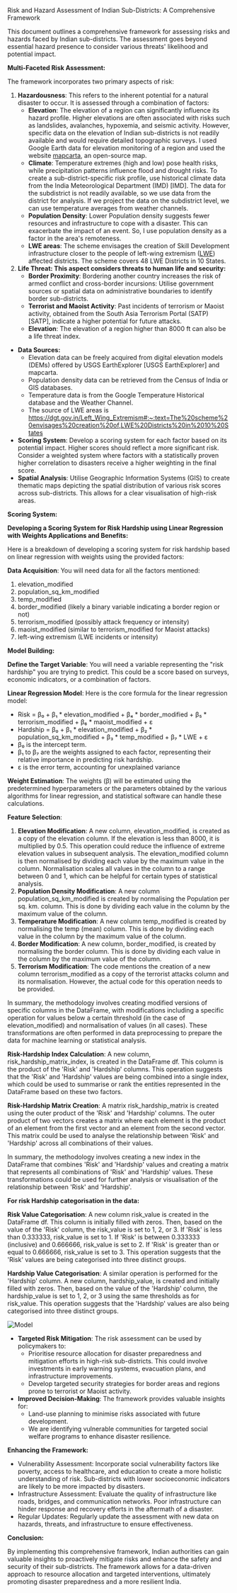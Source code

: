 Risk and Hazard Assessment of Indian Sub-Districts: A Comprehensive Framework

This document outlines a comprehensive framework for assessing risks and hazards faced by Indian sub-districts. The assessment goes beyond essential hazard presence to consider various threats' likelihood and potential impact.

**Multi-Faceted Risk Assessment:**

The framework incorporates two primary aspects of risk:

1. **Hazardousness**: This refers to the inherent potential for a natural disaster to occur. It is assessed through a combination of factors:
    - **Elevation**: The elevation of a region can significantly influence its hazard profile. Higher elevations are often associated with risks such as landslides, avalanches, hypoxemia, and seismic activity. However, specific data on the elevation of Indian sub-districts is not readily available and would require detailed topographic surveys. I used Google Earth data for elevation monitoring of a region and used the website [mapcarta](https://mapcarta.com/), an open-source map.
    - **Climate**: Temperature extremes (high and low) pose health risks, while precipitation patterns influence flood and drought risks. To create a sub-district-specific risk profile, use historical climate data from the India Meteorological Department (IMD) \[IMD\]. The data for the subdistrict is not readily available, so we use data from the district for analysis. If we project the data on the subdistrict level, we can use temperature averages from weather channels.
    - **Population Density**: Lower Population density suggests fewer resources and infrastructure to cope with a disaster. This can exacerbate the impact of an event. So, I use population density as a factor in the area's remoteness.
    - **LWE areas**: The scheme envisages the creation of Skill Development infrastructure closer to the people of left-wing extremism ([LWE](https://dgt.gov.in/Left_Wing_Extremism#:~:text=The%20scheme%20envisages%20creation%20of,LWE%20Districts%20in%2010%20States.)) affected districts. The scheme covers 48 LWE Districts in 10 States.
2. **Life Threat: This aspect considers threats to human life and security:**
    - **Border Proximity**: Bordering another country increases the risk of armed conflict and cross-border incursions: Utilise government sources or spatial data on administrative boundaries to identify border sub-districts.
    - **Terrorist and Maoist Activity**: Past incidents of terrorism or Maoist activity, obtained from the South Asia Terrorism Portal (SATP) \[SATP\], indicate a higher potential for future attacks.
    - **Elevation**: The elevation of a region higher than 8000 ft can also be a life threat index.

- **Data Sources:**
  - Elevation data can be freely acquired from digital elevation models (DEMs) offered by USGS EarthExplorer \[USGS EarthExplorer\] and mapcarta.
  - Population density data can be retrieved from the Census of India or GIS databases.
  - Temperature data is from the Google Temperature Historical database and the Weather Channel.
  - The source of LWE areas is <https://dgt.gov.in/Left_Wing_Extremism#:~:text=The%20scheme%20envisages%20creation%20of,LWE%20Districts%20in%2010%20States>
- **Scoring System**: Develop a scoring system for each factor based on its potential impact. Higher scores should reflect a more significant risk. Consider a weighted system where factors with a statistically proven higher correlation to disasters receive a higher weighting in the final score.
- **Spatial Analysis**: Utilise Geographic Information Systems (GIS) to create thematic maps depicting the spatial distribution of various risk scores across sub-districts. This allows for a clear visualisation of high-risk areas.

**Scoring System:**

**Developing a Scoring System for Risk Hardship using Linear Regression with Weights Applications and Benefits:**

Here is a breakdown of developing a scoring system for risk hardship based on linear regression with weights using the provided factors:

**Data Acquisition**: You will need data for all the factors mentioned:

1. elevation_modified
2. population_sq_km_modified
3. temp_modified
4. border_modified (likely a binary variable indicating a border region or not)
5. terrorism_modified (possibly attack frequency or intensity)
6. maoist_modified (similar to terrorism_modified for Maoist attacks)
7. left-wing extremism (LWE incidents or intensity)

**Model Building:**

**Define the Target Variable**: You will need a variable representing the "risk hardship" you are trying to predict. This could be a score based on surveys, economic indicators, or a combination of factors.

**Linear Regression Model**: Here is the core formula for the linear regression model:

- Risk = β₀ + β₁ \* elevation_modified + β₄ \* border_modified + β₅ \* terrorism_modified + β₆ \* maoist_modified + ε
- Hardship  = β₀ + β₁ \* elevation_modified + β₂ \* population_sq_km_modified + β₃ \* temp_modified + β₇ \* LWE + ε
- β₀ is the intercept term.
- β₁ to β₇ are the weights assigned to each factor, representing their relative importance in predicting risk hardship.
- ε is the error term, accounting for unexplained variance

**Weight Estimation**: The weights (β) will be estimated using the predetermined hyperparameters or the parameters obtained by the various algorithms for linear regression, and statistical software can handle these calculations.

**Feature Selection**:

1. **Elevation Modification**: A new column, elevation_modified, is created as a copy of the elevation column. If the elevation is less than 8000, it is multiplied by 0.5. This operation could reduce the influence of extreme elevation values in subsequent analysis. The elevation_modified column is then normalised by dividing each value by the maximum value in the column. Normalisation scales all values in the column to a range between 0 and 1, which can be helpful for certain types of statistical analysis.
2. **Population Density Modification**: A new column population_sq_km_modified is created by normalising the Population per sq. km. column. This is done by dividing each value in the column by the maximum value of the column.
3. **Temperature Modification**: A new column temp_modified is created by normalising the temp (mean) column. This is done by dividing each value in the column by the maximum value of the column.
4. **Border Modification**: A new column, border_modified, is created by normalising the border column. This is done by dividing each value in the column by the maximum value of the column.
5. **Terrorism Modification**: The code mentions the creation of a new column terrorism_modified as a copy of the terrorist attacks column and its normalisation. However, the actual code for this operation needs to be provided.

In summary, the methodology involves creating modified versions of specific columns in the DataFrame, with modifications including a specific operation for values below a certain threshold (in the case of elevation_modified) and normalisation of values (in all cases). These transformations are often performed in data preprocessing to prepare the data for machine learning or statistical analysis.

**Risk-Hardship Index Calculation**: A new column, risk_hardship_matrix_index, is created in the DataFrame df. This column is the product of the 'Risk' and 'Hardship' columns. This operation suggests that the 'Risk' and 'Hardship' values are being combined into a single index, which could be used to summarise or rank the entities represented in the DataFrame based on these two factors.

**Risk-Hardship Matrix Creation**: A matrix risk_hardship_matrix is created using the outer product of the 'Risk' and 'Hardship' columns. The outer product of two vectors creates a matrix where each element is the product of an element from the first vector and an element from the second vector. This matrix could be used to analyse the relationship between 'Risk' and 'Hardship' across all combinations of their values.

In summary, the methodology involves creating a new index in the DataFrame that combines 'Risk' and 'Hardship' values and creating a matrix that represents all combinations of 'Risk' and 'Hardship' values. These transformations could be used for further analysis or visualisation of the relationship between 'Risk' and 'Hardship'.

**For risk Hardship categorisation in the data:**

**Risk Value Categorisation**: A new column risk_value is created in the DataFrame df. This column is initially filled with zeros. Then, based on the value of the 'Risk' column, the risk_value is set to 1, 2, or 3. If 'Risk' is less than 0.333333, risk_value is set to 1. If 'Risk' is between 0.333333 (inclusive) and 0.666666, risk_value is set to 2. If 'Risk' is greater than or equal to 0.666666, risk_value is set to 3. This operation suggests that the 'Risk' values are being categorised into three distinct groups.

**Hardship Value Categorisation**: A similar operation is performed for the 'Hardship' column. A new column, hardship_value, is created and initially filled with zeros. Then, based on the value of the 'Hardship' column, the hardship_value is set to 1, 2, or 3 using the same thresholds as for risk_value. This operation suggests that the 'Hardship' values are also being categorised into three distinct groups.

![Model]([Paste_link_here](https://github.com/harshitIIITD/risk-hardship-for-allowances/blob/Images/Picture1.png?raw=true))

- **Targeted Risk Mitigation**: The risk assessment can be used by policymakers to:
  - Prioritise resource allocation for disaster preparedness and mitigation efforts in high-risk sub-districts. This could involve investments in early warning systems, evacuation plans, and infrastructure improvements.
  - Develop targeted security strategies for border areas and regions prone to terrorist or Maoist activity.
- **Improved Decision-Making**: The framework provides valuable insights for:
  - Land-use planning to minimise risks associated with future development.
  - We are identifying vulnerable communities for targeted social welfare programs to enhance disaster resilience.

**Enhancing the Framework:**

- Vulnerability Assessment: Incorporate social vulnerability factors like poverty, access to healthcare, and education to create a more holistic understanding of risk. Sub-districts with lower socioeconomic indicators are likely to be more impacted by disasters.
- Infrastructure Assessment: Evaluate the quality of infrastructure like roads, bridges, and communication networks. Poor infrastructure can hinder response and recovery efforts in the aftermath of a disaster.
- Regular Updates: Regularly update the assessment with new data on hazards, threats, and infrastructure to ensure effectiveness.

**Conclusion:**

By implementing this comprehensive framework, Indian authorities can gain valuable insights to proactively mitigate risks and enhance the safety and security of their sub-districts. The framework allows for a data-driven approach to resource allocation and targeted interventions, ultimately promoting disaster preparedness and a more resilient India.
